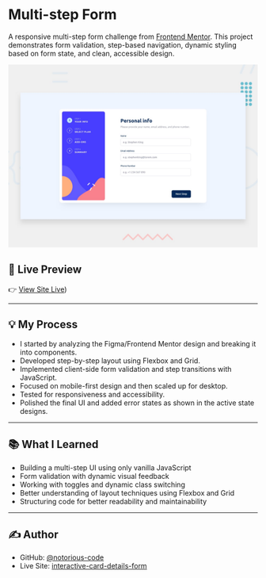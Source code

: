 # Multi-step Form

A responsive multi-step form challenge from [Frontend Mentor](https://www.frontendmentor.io). This project demonstrates form validation, step-based navigation, dynamic styling based on form state, and clean, accessible design.

![Preview](./preview.jpg)

## 📌 Live Preview

👉 [View Site Live](https://notorious-code.github.io/multi-step-form-main/))

---

## 💡 My Process

- I started by analyzing the Figma/Frontend Mentor design and breaking it into components.
- Developed step-by-step layout using Flexbox and Grid.
- Implemented client-side form validation and step transitions with JavaScript.
- Focused on mobile-first design and then scaled up for desktop.
- Tested for responsiveness and accessibility.
- Polished the final UI and added error states as shown in the active state designs.

---

## 📚 What I Learned

- Building a multi-step UI using only vanilla JavaScript
- Form validation with dynamic visual feedback
- Working with toggles and dynamic class switching
- Better understanding of layout techniques using Flexbox and Grid
- Structuring code for better readability and maintainability

---

## ✍️ Author

- GitHub: [@notorious-code](https://github.com/notorious-code)
- Live Site: [interactive-card-details-form](https://notorious-code.github.io/multi-step-form-main/)
